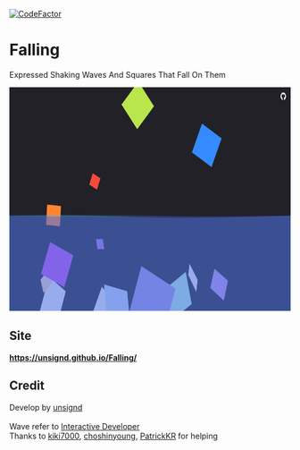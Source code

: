 [![CodeFactor](https://www.codefactor.io/repository/github/unsignd/falling/badge)](https://www.codefactor.io/repository/github/unsignd/falling)
# Falling
Expressed Shaking Waves And Squares That Fall On Them

<img src="./screenShot.jpg" width="700" height="400">

## Site
**https://unsignd.github.io/Falling/**

## Credit
Develop by [unsignd](https://github.com/unsignd)
<br>
<br>
Wave refer to [Interactive Developer](https://www.youtube.com/watch?v=LLfhY4eVwDY&ab)
<br>
Thanks to [kiki7000](https://github.com/kikikekekuk), [choshinyoung](https://github.com/choshinyoung),
[PatrickKR](https://github.com/patrick-choe) for helping
